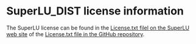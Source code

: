 # SuperLU_DIST license information

The SuperLU license can be found in the
[License.txt filel on the SuperLU web site](https://portal.nersc.gov/project/sparse/superlu/License.txt)
of the
[License.txt file in the GitHub repository](https://github.com/xiaoyeli/superlu_dist/blob/master/License.txt).
